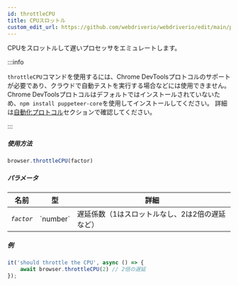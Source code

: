 ```yaml
---
id: throttleCPU
title: CPUスロットル
custom_edit_url: https://github.com/webdriverio/webdriverio/edit/main/packages/webdriverio/src/commands/browser/throttleCPU.ts
---
```


CPUをスロットルして遅いプロセッサをエミュレートします。

:::info

`throttleCPU`コマンドを使用するには、Chrome DevToolsプロトコルのサポートが必要であり、クラウドで自動テストを実行する場合などには使用できません。Chrome DevToolsプロトコルはデフォルトではインストールされていないため、`npm install puppeteer-core`を使用してインストールしてください。
詳細は[自動化プロトコル](/docs/automationProtocols)セクションで確認してください。

:::

##### 使用方法

```js
browser.throttleCPU(factor)
```

##### パラメータ

<table>
  <thead>
    <tr>
      <th>名前</th><th>型</th><th>詳細</th>
    </tr>
  </thead>
  <tbody>
    <tr>
      <td><code><var>factor</var></code></td>
      <td>`number`</td>
      <td>遅延係数（1はスロットルなし、2は2倍の遅延など）</td>
    </tr>
  </tbody>
</table>

##### 例

```js title="throttleCPU.js"
it('should throttle the CPU', async () => {
    await browser.throttleCPU(2) // 2倍の遅延
});
```